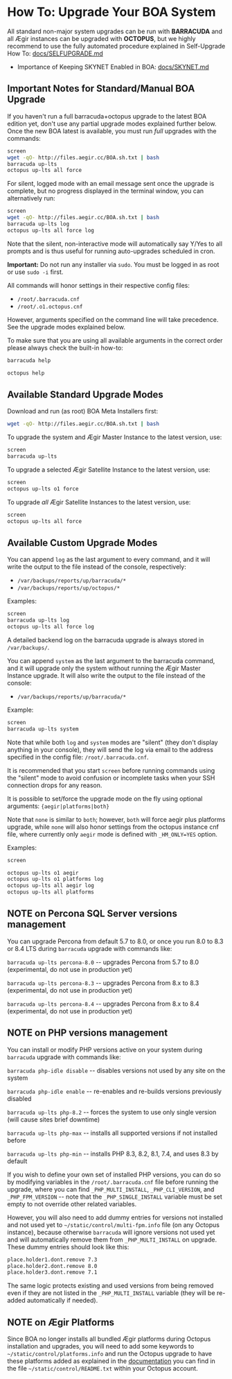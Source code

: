 # How To: Upgrade Your BOA System

All standard non-major system upgrades can be run with **BARRACUDA** and all Ægir instances can be upgraded with **OCTOPUS**, but we highly recommend to use the fully automated procedure explained in Self-Upgrade How To: [docs/SELFUPGRADE.md](https://github.com/omega8cc/boa/tree/5.x-dev/docs/SELFUPGRADE.md)

- Importance of Keeping SKYNET Enabled in BOA: [docs/SKYNET.md](https://github.com/omega8cc/boa/tree/5.x-dev/docs/SKYNET.md)

## Important Notes for Standard/Manual BOA Upgrade

If you haven't run a full barracuda+octopus upgrade to the latest BOA edition yet, don't use any partial upgrade modes explained further below. Once the new BOA latest is available, you must run *full* upgrades with the commands:

```sh
screen
wget -qO- http://files.aegir.cc/BOA.sh.txt | bash
barracuda up-lts
octopus up-lts all force
```

For silent, logged mode with an email message sent once the upgrade is complete, but no progress displayed in the terminal window, you can alternatively run:

```sh
screen
wget -qO- http://files.aegir.cc/BOA.sh.txt | bash
barracuda up-lts log
octopus up-lts all force log
```

Note that the silent, non-interactive mode will automatically say Y/Yes to all prompts and is thus useful for running auto-upgrades scheduled in cron.

**Important:** Do not run any installer via `sudo`. You must be logged in as root or use `sudo -i` first.

All commands will honor settings in their respective config files:

- `/root/.barracuda.cnf`
- `/root/.o1.octopus.cnf`

However, arguments specified on the command line will take precedence. See the upgrade modes explained below.

To make sure that you are using all available arguments in the correct order please always check the built-in how-to:

```sh
barracuda help
```

```sh
octopus help
```

## Available Standard Upgrade Modes

Download and run (as root) BOA Meta Installers first:

```sh
wget -qO- http://files.aegir.cc/BOA.sh.txt | bash
```

To upgrade the system and Ægir Master Instance to the latest version, use:

```sh
screen
barracuda up-lts
```

To upgrade a selected Ægir Satellite Instance to the latest version, use:

```sh
screen
octopus up-lts o1 force
```

To upgrade *all* Ægir Satellite Instances to the latest version, use:

```sh
screen
octopus up-lts all force
```

## Available Custom Upgrade Modes

You can append `log` as the last argument to every command, and it will write the output to the file instead of the console, respectively:

- `/var/backups/reports/up/barracuda/*`
- `/var/backups/reports/up/octopus/*`

Examples:

```sh
screen
barracuda up-lts log
octopus up-lts all force log
```

A detailed backend log on the barracuda upgrade is always stored in `/var/backups/`.

You can append `system` as the last argument to the barracuda command, and it will upgrade only the system without running the Ægir Master Instance upgrade. It will also write the output to the file instead of the console:

- `/var/backups/reports/up/barracuda/*`

Example:

```sh
screen
barracuda up-lts system
```

Note that while both `log` and `system` modes are "silent" (they don't display anything in your console), they will send the log via email to the address specified in the config file: `/root/.barracuda.cnf`.

It is recommended that you start `screen` before running commands using the "silent" mode to avoid confusion or incomplete tasks when your SSH connection drops for any reason.

It is possible to set/force the upgrade mode on the fly using optional arguments: `{aegir|platforms|both}`

Note that `none` is similar to `both`; however, `both` will force aegir plus platforms upgrade, while `none` will also honor settings from the octopus instance cnf file, where currently only `aegir` mode is defined with `_HM_ONLY=YES` option.

Examples:

```sh
screen

octopus up-lts o1 aegir
octopus up-lts o1 platforms log
octopus up-lts all aegir log
octopus up-lts all platforms
```

## NOTE on Percona SQL Server versions management

You can upgrade Percona from default 5.7 to 8.0, or once you run 8.0 to 8.3 or 8.4 LTS during `barracuda` upgrade with commands like:

`barracuda up-lts percona-8.0` -- upgrades Percona from 5.7 to 8.0 (experimental, do not use in production yet)

`barracuda up-lts percona-8.3` -- upgrades Percona from 8.x to 8.3 (experimental, do not use in production yet)

`barracuda up-lts percona-8.4` -- upgrades Percona from 8.x to 8.4 (experimental, do not use in production yet)

## NOTE on PHP versions management

You can install or modify PHP versions active on your system during `barracuda` upgrade with commands like:

`barracuda php-idle disable` -- disables versions not used by any site on the system

`barracuda php-idle enable` -- re-enables and re-builds versions previously disabled

`barracuda up-lts php-8.2` -- forces the system to use only single version (will cause sites brief downtime)

`barracuda up-lts php-max` -- installs all supported versions if not installed before

`barracuda up-lts php-min` -- installs PHP 8.3, 8.2, 8.1, 7.4, and uses 8.3 by default

If you wish to define your own set of installed PHP versions, you can do so by modifying variables in the `/root/.barracuda.cnf` file before running the upgrade, where you can find `_PHP_MULTI_INSTALL`, `_PHP_CLI_VERSION`, and `_PHP_FPM_VERSION` -- note that the `_PHP_SINGLE_INSTALL` variable must be set empty to not override other related variables.

However, you will also need to add dummy entries for versions not installed and not used yet to `~/static/control/multi-fpm.info` file (on any Octopus instance), because otherwise `barracuda` will ignore versions not used yet and will automatically remove them from `_PHP_MULTI_INSTALL` on upgrade. These dummy entries should look like this:

```sh
place.holder1.dont.remove 7.3
place.holder2.dont.remove 8.0
place.holder3.dont.remove 7.1
```

The same logic protects existing and used versions from being removed even if they are not listed in the `_PHP_MULTI_INSTALL` variable (they will be re-added automatically if needed).

## NOTE on Ægir Platforms

Since BOA no longer installs all bundled Ægir platforms during Octopus installation and upgrades, you will need to add some keywords to `~/static/control/platforms.info` and run the Octopus upgrade to have these platforms added as explained in the [documentation](https://github.com/omega8cc/boa/tree/5.x-dev/docs) you can find in the file `~/static/control/README.txt` within your Octopus account.
